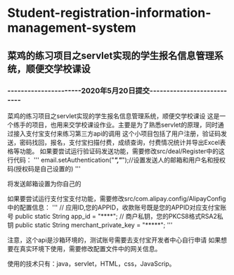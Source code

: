 # Student-registration-information-management-system
## 菜鸡的练习项目之servlet实现的学生报名信息管理系统，顺便交学校课设


### ----------------------2020年5月20日提交---------------------------
菜鸡的练习项目之servlet实现的学生报名信息管理系统，顺便交学校课设
这是一个练手的项目，也用来交学校课设作业。主要是为了熟悉servlet的原理，同时通过接入支付宝支付来练习第三方api的调用
这个小项目包括了用户注册，验证码发送，密码找回，报名，支付宝扫描付费，成绩查询，付费情况统计并导出Excel表格等功能。
如果要尝试运行验证码发送功能，需要修改src/deal/Register中的这行代码：
'''
email.setAuthentication("*****","*****");//设置发送人的邮箱和用户名和授权码(授权码是自己设置的)
'''

将发送邮箱设置为你自己的

如果要尝试运行支付宝支付功能，需要修改src/com.alipay.config/AlipayConfig中的配置信息：
'''
// 应用ID,您的APPID，收款账号既是您的APPID对应支付宝账号
	public static String app_id = "****";
// 商户私钥，您的PKCS8格式RSA2私钥
    public static String merchant_private_key = "*****";
'''

注意，这个api是沙箱环境的，测试账号需要去支付宝开发者中心自行申请
如果想要在真实环境下使用，需要修改配置文件中的网关信息。

使用的技术只有：java，servlet，HTML，css，JavaScrip。
